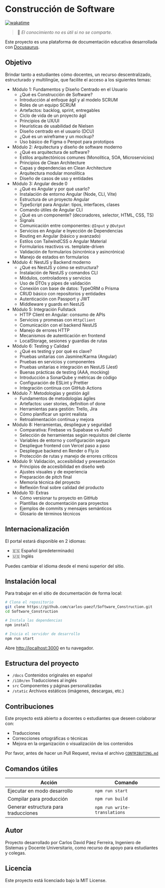 # Construcción de Software

[![wakatime](https://wakatime.com/badge/user/8ef73281-6d0a-4758-af11-fd880ca3009c/project/536829f5-61ef-43ed-8b16-078545acb1f1.svg?style=for-the-badge)](https://wakatime.com/badge/user/8ef73281-6d0a-4758-af11-fd880ca3009c/project/536829f5-61ef-43ed-8b16-078545acb1f1)

> 🌟 *El conocimiento no es útil si no se comparte.*

Este proyecto es una plataforma de documentación educativa desarrollada con [Docusaurus](https://docusaurus.io/).

## Objetivo

Brindar tanto a estudiantes cómo docentes, un recurso descentralizado, estructurado y multilingüe, que facilite el acceso a los siguientes temas:

- Módulo 1: Fundamentos y Diseño Centrado en el Usuario
  - ¿Qué es Construcción de Software?
  - Introducción al enfoque ágil y al modelo SCRUM
  - Roles de un equipo SCRUM
  - Artefactos: backlog, sprint, entregables
  - Ciclo de vida de un proyecto ágil
  - Principios de UX/UI
  - Heurísticas de usabilidad de Nielsen
  - Diseño centrado en el usuario (DCU)
  - ¿Qué es un wireframe y un mockup?
  - Uso básico de Figma o Penpot para prototipos
- Módulo 2: Arquitectura y diseño de software moderno
  - ¿Qué es arquitectura de software?
  - Estilos arquitectónicos comunes (Monolítica, SOA, Microservicios)
  - Principios de Clean Architecture
  - Capas y dependencias en Clean Architecture
  - Arquitectura modular monolítica
  - Diseño de casos de uso y entidades
- Módulo 3: Angular desde 0
  - ¿Qué es Angular y por qué usarlo?
  - Instalación de entorno Angular (Node, CLI, Vite)
  - Estructura de un proyecto Angular
  - TypeScript para Angular: tipos, interfaces, clases
  - Comando útiles de Angular CLI
  - ¿Qué es un componente? (decoradores, selector, HTML, CSS, TS)
  - Signals
  - Comunicación entre componentes: `@Input` y `@Output`
  - Servicios en Angular e Inyección de Dependencias
  - Routing en Angular (básico y avanzado)
  - Estilos con TailwindCSS o Angular Material
  - Formularios reactivos vs. template-driven
  - Validación de formularios (sincrónica y asincrónica)
  - Manejo de estados en formularios
- Módulo 4: NestJS y Backend moderno
  - ¿Qué es NestJS y cómo se estructura?
  - Instalación de NestJS y comandos CLI
  - Módulos, controladores y servicios
  - Uso de DTOs y pipes de validación
  - Conexión con base de datos: TypeORM o Prisma
  - CRUD básico con repositorios y entidades
  - Autenticación con Passport y JWT
  - Middleware y guards en NestJS
- Módulo 5: Integración Fullstack
  - HTTP Client en Angular: consumo de APIs
  - Servicios y promesas con `HttpClient`
  - Comunicación con el backend NestJS
  - Manejo de errores HTTP
  - Mecanismos de autenticación en frontend
  - LocalStorage, sesiones y guardias de rutas
- Módulo 6: Testing y Calidad
  - ¿Qué es testing y por qué es clave?
  - Pruebas unitarias con Jasmine/Karma (Angular)
  - Pruebas en servicios y componentes
  - Pruebas unitarias e integración en NestJS (Jest)
  - Buenas prácticas de testing (AAA, mocking)
  - Introducción a SonarQube y métricas de código
  - Configuración de ESLint y Prettier
  - Integración continua con GitHub Actions
- Módulo 7: Metodologías y gestión ágil
  - Fundamentos de metodologías ágiles
  - Artefactos: user stories, definition of done
  - Herramientas para gestión: Trello, Jira
  - Cómo planificar un sprint realista
  - Retroalimentación continua y mejora
- Módulo 8: Herramientas, despliegue y seguridad
  - Comparativa: Firebase vs Supabase vs Auth0
  - Selección de herramientas según requisitos del cliente
  - Variables de entorno y configuración segura
  - Despliegue frontend con Vercel paso a paso
  - Despliegue backend en Render o Fly.io
  - Protección de rutas y manejo de errores críticos
- Módulo 9: Validación, accesibilidad y presentación
  - Principios de accesibilidad en diseño web
  - Ajustes visuales y de experiencia
  - Preparación de pitch final
  - Memoria técnica del proyecto
  - Reflexión final sobre calidad del producto
- Módulo 10: Extras
  - Cómo versionar tu proyecto en GitHub
  - Plantillas de documentación para proyectos
  - Ejemplos de commits y mensajes semánticos
  - Glosario de términos técnicos

## Internacionalización

El portal estará disponible en 2 idiomas:

- 🇪🇸 Español (predeterminado)
- 🇺🇸 Inglés

Puedes cambiar el idioma desde el menú superior del sitio.

## Instalación local

Para trabajar en el sitio de documentación de forma local:

```bash
# Clona el repositorio
git clone https://github.com/carlos-paezf/Software_Construction.git
cd Software_Construction

# Instala las dependencias
npm install

# Inicia el servidor de desarrollo
npm run start
```

Abre <http://localhost:3000> en tu navegador.

## Estructura del proyecto

- `/docs` Contenidos originales en español
- `/i18n/en` Traducciones al inglés
- `src` Componentes y páginas personalizadas
- `/static` Archivos estáticos (imágenes, descargas, etc.)

## Contribuciones

Este proyecto está abierto a docentes o estudiantes que deseen colaborar con:

- Traducciones
- Correcciones ortográficas o técnicas
- Mejora en la organización o visualización de los contenidos

Por favor, antes de hacer un Pull Request, revisa el archivo [`CONTRIBUTING.md`](./CONTRIBUTING.md)

## Comandos útiles

|Acción|Comando|
|--|--|
|Ejecutar en modo desarrollo|`npm run start`|
|Compilar para producción|`npm run build`|
|Generar estructura para traducciones|`npm run write-translations`|

## Autor

Proyecto desarrollado por Carlos David Páez Ferreira, Ingeniero de Sistemas y Docente Universitario, como recurso de apoyo para estudiantes y colegas.

## Licencia

Este proyecto está licenciado bajo la MIT License.
